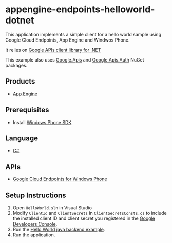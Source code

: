 appengine-endpoints-helloworld-dotnet
======================================

This application implements a simple client for a hello world sample using Google Cloud Endpoints, App Engine and Windwos Phone.

It relies on [Google APIs client library for .NET][1]

This example also uses [Google.Apis][2] and [Google.Apis.Auth][3] NuGet packages.

## Products
- [App Engine][4]

## Prerequisites
- Install [Windows Phone SDK][9]

## Language
- [C#][5]

## APIs
- [Google Cloud Endpoints for Windows Phone][6]

## Setup Instructions
1. Open `HelloWorld.sln` in Visual Studio
2. Modify `ClientId` and `ClientSecrets` in `ClientSecretsConsts.cs` to include
   the installed client ID and client secret you registered in the [Google Developers Console][7].
3. Run the [Hello World java backend example][8].
4. Run the application.


[1]: https://developers.google.com/api-client-library/dotnet
[2]: http://www.nuget.org/packages/Google.Apis/
[3]: http://www.nuget.org/packages/Google.Apis.Auth/
[4]: https://developers.google.com/appengine/
[5]: http://msdn.microsoft.com/en-us/library/kx37x362(v=vs.110).aspx
[6]: https://devsite.googleplex.com/appengine/docs/java/endpoints/consume_wp
[7]: https://console.developers.google.com
[8]: https://github.com/GoogleCloudPlatform/appengine-endpoints-helloendpoints-java-maven
[9]: https://dev.windowsphone.com/en-us/downloadsdk
